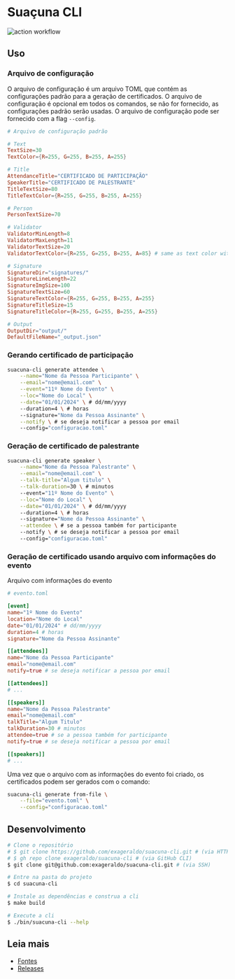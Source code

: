 # Suaçuna CLI

![action workflow](https://github.com/exageraldo/suacuna-cli/actions/workflows/release.yml/badge.svg)

## Uso

### Arquivo de configuração

O arquivo de configuração é um arquivo TOML que contém as configurações padrão para a geração de certificados. O arquivo de configuração é opcional em todos os comandos, se não for fornecido, as configurações padrão serão usadas. O arquivo de configuração pode ser fornecido com a flag `--config`.

```toml
# Arquivo de configuração padrão

# Text
TextSize=30
TextColor={R=255, G=255, B=255, A=255}

# Title
AttendanceTitle="CERTIFICADO DE PARTICIPAÇÃO"
SpeakerTitle="CERTIFICADO DE PALESTRANTE"
TitleTextSize=80
TitleTextColor={R=255, G=255, B=255, A=255}

# Person
PersonTextSize=70

# Validator
ValidatorMinLength=8
ValidatorMaxLength=11
ValidatorTextSize=20
ValidatorTextColor={R=255, G=255, B=255, A=85} # same as text color with 1/3 of the alpha

# Signature
SignatureDir="signatures/"
SignatureLineLength=22
SignatureImgSize=100
SignatureTextSize=60
SignatureTextColor={R=255, G=255, B=255, A=255}
SignatureTitleSize=15
SignatureTitleColor={R=255, G=255, B=255, A=255}

# Output
OutputDir="output/"
DefaultFileName="_output.json"
```

### Gerando certificado de participação

```sh
suacuna-cli generate attendee \
    --name="Nome da Pessoa Participante" \
    --email="nome@email.com" \
    --event="11º Nome do Evento" \
    --loc="Nome do Local" \
    --date="01/01/2024" \ # dd/mm/yyyy
    --duration=4 \ # horas
    --signature="Nome da Pessoa Assinante" \
    --notify \ # se deseja notificar a pessoa por email
    --config="configuracao.toml"
```

### Geração de certificado de palestrante

```sh
suacuna-cli generate speaker \
    --name="Nome da Pessoa Palestrante" \
    --email="nome@email.com" \
    --talk-title="Algum titulo" \
    --talk-duration=30 \ # minutos
    --event="11º Nome do Evento" \
    --loc="Nome do Local" \
    --date="01/01/2024" \ # dd/mm/yyyy
    --duration=4 \ # horas
    --signature="Nome da Pessoa Assinante" \
    --attendee \ # se a pessoa também for participante
    --notify \ # se deseja notificar a pessoa por email
    --config="configuracao.toml"
```

### Geração de certificado usando arquivo com informações do evento

Arquivo com informações do evento

```toml
# evento.toml

[event]
name="1º Nome do Evento"
location="Nome do Local"
date="01/01/2024" # dd/mm/yyyy
duration=4 # horas
signature="Nome da Pessoa Assinante"

[[attendees]]
name="Nome da Pessoa Participante"
email="nome@email.com"
notify=true # se deseja notificar a pessoa por email

[[attendees]]
# ...

[[speakers]]
name="Nome da Pessoa Palestrante"
email="nome@email.com"
talkTitle="Algum Titulo"
talkDuration=30 # minutos
attendee=true # se a pessoa também for participante
notify=true # se deseja notificar a pessoa por email

[[speakers]]
# ...
```

Uma vez que o arquivo com as informações do evento foi criado, os certificados podem ser gerados com o comando:

```sh
suacuna-cli generate from-file \
    --file="evento.toml" \
    --config="configuracao.toml"
```


## Desenvolvimento

```sh
# Clone o repositório
# $ git clone https://github.com/exageraldo/suacuna-cli.git # (via HTTPS)
# $ gh repo clone exageraldo/suacuna-cli # (via GitHub CLI)
$ git clone git@github.com:exageraldo/suacuna-cli.git # (via SSH)

# Entre na pasta do projeto
$ cd suacuna-cli

# Instale as dependências e construa a cli
$ make build

# Execute a cli
$ ./bin/suacuna-cli --help
```


## Leia mais

- [Fontes](fonts/README.md)
- [Releases](https://github.com/exageraldo/suacuna-cli/releases)
